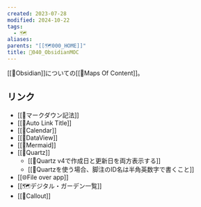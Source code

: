 ```yaml
---
created: 2023-07-28
modified: 2024-10-22
tags:
  - 🗺️
aliases: 
parents: "[[🗺️000_HOME]]"
title: 💎040_ObsidianMOC
---
```

[[🧰Obsidian]]についての[[📝Maps Of Content]]。

## リンク 
- [[🧰マークダウン記法]]
- [[💎Auto Link Title]]
- [[💎Calendar]]
- [[💎DataView]]
- [[🧰Mermaid]]
- [[🧰Quartz]]
	- [[💎Quartz v4で作成日と更新日を両方表示する]]
	- [[💎Quartzを使う場合、脚注のID名は半角英数字で書くこと]]
- [[🌐File over app]]
- [[🗺️デジタル・ガーデン一覧]]
- [[💎Callout]]